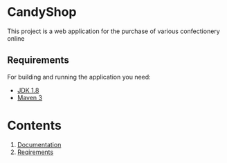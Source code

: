 # CandyShop

This project is a web application for the purchase of various confectionery online

## Requirements

For building and running the application you need:

- [JDK 1.8](http://www.oracle.com/technetwork/java/javase/downloads/jdk8-downloads-2133151.html)
- [Maven 3](https://maven.apache.org)

# Contents
1. [Documentation](https://github.com/RSlabodchikov/CandyShop/tree/master/Documents) <br>
2. [Reqirements](https://github.com/RSlabodchikov/CandyShop/blob/master/Documents/SRS.md) <br>